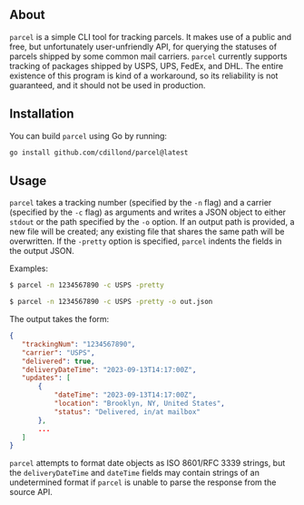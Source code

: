## About
`parcel` is a simple CLI tool for tracking parcels. It makes use of a public and free, but unfortunately user-unfriendly API, for querying the statuses of parcels shipped by some common mail carriers. `parcel` currently supports tracking of packages shipped by USPS, UPS, FedEx, and DHL. The entire existence of this program is kind of a workaround, so its reliability is not guaranteed, and it should not be used in production.

## Installation
You can build `parcel` using Go by running:
```bash
go install github.com/cdillond/parcel@latest
```
## Usage
`parcel` takes a tracking number (specified by the `-n` flag) and a carrier (specified by the `-c` flag) as arguments and writes a JSON object to either `stdout` or the path specified by the `-o` option. If an output path is provided, a new file will be created; any existing file that shares the same path will be overwritten. If the `-pretty` option is specified, `parcel` indents the fields in the output JSON.


Examples:
```bash 
$ parcel -n 1234567890 -c USPS -pretty
```
```bash 
$ parcel -n 1234567890 -c USPS -pretty -o out.json
```


The output takes the form:
 ```json
{
	"trackingNum": "1234567890",
	"carrier": "USPS",
	"delivered": true,
	"deliveryDateTime": "2023-09-13T14:17:00Z",
	"updates": [
		{
			"dateTime": "2023-09-13T14:17:00Z",
			"location": "Brooklyn, NY, United States",
			"status": "Delivered, in/at mailbox"
		},
		...
	]
}
```
`parcel` attempts to format date objects as ISO 8601/RFC 3339 strings, but the `deliveryDateTime` and `dateTime` fields may contain strings of an undetermined format if `parcel` is unable to parse the response from the source API.


